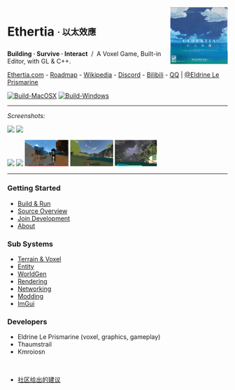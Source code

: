 <img height="130" align="right" src="https://github.com/Dreamtowards/Ethertia/raw/main/run/screenshots/_figures/ethertia-poster0225d4-lres.jpg">

# Ethertia <sub><sup>· 以太效應</sup></sub>

**Building · Survive · Interact** &nbsp;/&nbsp; A Voxel Game, Built-in Editor, with GL & C++.

[Ethertia.com](https://ethertia.com) - 
[Roadmap](https://github.com/users/Dreamtowards/projects/2) - 
[Wikipedia](https://zh.wikipedia.org/wiki/Ethertia) -
[Discord](https://zh.wikipedia.org/wiki/Ethertia) -
[Bilibili](https://space.bilibili.com/19483166) - 
[QQ](https://jq.qq.com/?_wv=1027&k=tgM29oDM) |
[@Eldrine Le Prismarine](https://elytra.dev/~pris)

[![Build-MacOSX](https://github.com/Dreamtowards/Ethertia/actions/workflows/darwin.yml/badge.svg)](https://github.com/Dreamtowards/Ethertia/actions/workflows/macos.yml)
[![Build-Windows](https://github.com/Dreamtowards/Ethertia/actions/workflows/windows.yml/badge.svg)](https://github.com/Dreamtowards/Ethertia/actions/workflows/windows.yml)


---

_Screenshots:_

![](https://camo.githubusercontent.com/95c1ebc56719a0949602f21ed1f29fe14bf8c5295e50a69f83b707f9b8971e18/68747470733a2f2f692e3332383838382e78797a2f323032332f30342f32302f694757504b6f2e706e67)
![](https://camo.githubusercontent.com/cadf841c48653c19c8c71b8c3f764ec3ddce08006c5a9b3870c9c1616a4b0cf8/68747470733a2f2f692e3332383838382e78797a2f323032332f30342f30322f69484f4a68382e706e67)

<img style="height: 60px;" src="https://camo.githubusercontent.com/1ea89bcbcc0fed70141ea39128828f8242a4a6c72d176751fb1ad015417fc3f9/68747470733a2f2f692e3332383838382e78797a2f323032332f30342f30322f69484f394e352e706e67">
<img style="height: 60px;" src="https://camo.githubusercontent.com/ee3b8ce18326f7306a323152ed92ae4e1b5405a482c6a5fad40c04e7865a0018/68747470733a2f2f692e3332383838382e78797a2f323032332f30342f32302f6947574d67412e706e67">
<img style="height: 60px;" src="https://github.com/Dreamtowards/Ethertia/raw/main/run/screenshots/_figures/23u07.png"> 
<img style="height: 60px;" src="https://github.com/Dreamtowards/Ethertia/raw/main/run/screenshots/2023-01-16_01.04.07_473.938.png">
<img style="height: 60px;" src="https://github.com/Dreamtowards/Ethertia/raw/main/run/screenshots/2022-12-30_21.59.00_526.642.png">

---

### **Getting Started**
- [Build & Run](run/assets/docs/zh-cn/build-run.md)
- [Source Overview](run/assets/docs/zh-cn/source-overview.md)
- [Join Development](run/assets/docs/zh-cn/getting-dev.md)
- [About](run/assets/docs/zh-cn/about-ethertia.md)


### **Sub Systems**

- [Terrain & Voxel]()
- [Entity]()
- [WorldGen]()
- [Rendering]()
- [Networking]()
- [Modding]()
- [ImGui]()

### **Developers**

- Eldrine Le Prismarine (voxel, graphics, gameplay)
- Thaumstrail
- Kmroiosn

<br>

- [社区给出的建议](mentor-suggs.md)


<!--

### **Lectures**

People came here may wanted Graphics / Voxel gamedev knownledges.
however, there is some my favorite resources:

  - [Vulkan Tutorial](https://vulkan-tutorial.com/Introduction)
  - [vkguide.dev](https://vkguide.dev/docs/introduction/vulkan_execution/)
  - [imgui/example-glfw-vulkan]()
  - [Vulkan Examples by SaschaWillems](https://github.com/SaschaWillems/Vulkan#Headless)
  - [Vk Journey](https://vulkanppp.wordpress.com/)
  - [3D Game Shaders for Beginners](https://github.com/lettier/3d-game-shaders-for-beginners)
  - The Cherno - *Hazel Engine*
  - [GAMES104 Courses]()

